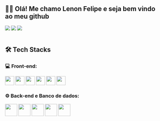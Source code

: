 ## 🖐🏽 Olá! Me chamo Lenon Felipe e seja bem vindo ao meu github

<div>
<a  href="https://www.instagram.com/llennonfelipe?igsh=cDI0cTV0NzQyOWd5" target="_blank"><img loading="lazy" src="https://img.shields.io/badge/-Instagram-%23E4405F?style=for-the-badge&logo=instagram&logoColor=white" target="_blank"></a>
<a href = "lenonfelipe98@gmail.com"><img loading="lazy" src="https://img.shields.io/badge/Gmail-D14836?style=for-the-badge&logo=gmail&logoColor=white" target="_blank"></a>
<a href="https://www.linkedin.com/lenon-felipe-460642304?utm_source=share&atum_campaign=share_via&utm_content=profile&utm_medium=android_app" target="_blank"><img loading="lazy" src="https://img.shields.io/badge/-LinkedIn-%230077B5?style=for-the-badge&logo=linkedin&logoColor=white" target="_blank"></a>   
</div>

<br />

<div>
<h2>🛠 Tech Stacks</h2>
  <h3>💻 Front-end:</h3>
<img height="30px" width="30px" src="https://cdn.jsdelivr.net/gh/devicons/devicon@latest/icons/html5/html5-original.svg" />
<img height="30px" width="30px" src="https://cdn.jsdelivr.net/gh/devicons/devicon@latest/icons/css3/css3-original.svg" />
<img height="30px" width="30px" src="https://cdn.jsdelivr.net/gh/devicons/devicon@latest/icons/javascript/javascript-original.svg" />
<img height="30px" width="30px" src="https://cdn.jsdelivr.net/gh/devicons/devicon@latest/icons/typescript/typescript-original.svg" />
<img height="30px" width="30px" src="https://cdn.jsdelivr.net/gh/devicons/devicon@latest/icons/bootstrap/bootstrap-original.svg" />
<img height="30px" width="30px" src="https://cdn.jsdelivr.net/gh/devicons/devicon@latest/icons/react/react-original.svg" />
</div>

<div>
  <h3>⚙ Back-end e Banco de dados:</h3>
<img height="40px" width="40px" src="https://cdn.jsdelivr.net/gh/devicons/devicon@latest/icons/nodejs/nodejs-plain-wordmark.svg" />
<img height="40px" width="40px" src="https://cdn.jsdelivr.net/gh/devicons/devicon@latest/icons/java/java-original.svg" />
<img height="40px" width="40px" src="https://cdn.jsdelivr.net/gh/devicons/devicon@latest/icons/mysql/mysql-original-wordmark.svg" />
<img height="40px" width="40px" src="https://cdn.jsdelivr.net/gh/devicons/devicon@latest/icons/postgresql/postgresql-plain-wordmark.svg" />
<img height="40px" width="40px" src="https://cdn.jsdelivr.net/gh/devicons/devicon@latest/icons/mongodb/mongodb-plain-wordmark.svg" />

</div>  



